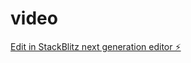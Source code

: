 # video

[Edit in StackBlitz next generation editor ⚡️](https://stackblitz.com/~/github.com/saga64/video)